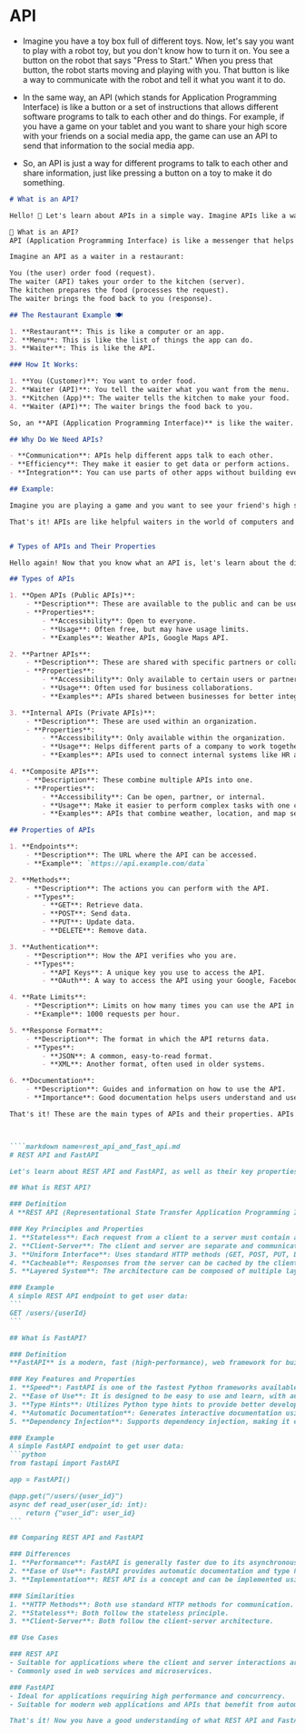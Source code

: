 # API

- Imagine you have a toy box full of different toys. Now, let's say you want to play with a robot toy, but you don't know how to turn it on. You see a button on the robot that says "Press to Start." When you press that button, the robot starts moving and playing with you. That button is like a way to communicate with the robot and tell it what you want it to do.

- In the same way, an API (which stands for Application Programming Interface) is like a button or a set of instructions that allows different software programs to talk to each other and do things. For example, if you have a game on your tablet and you want to share your high score with your friends on a social media app, the game can use an API to send that information to the social media app.

- So, an API is just a way for different programs to talk to each other and share information, just like pressing a button on a toy to make it do something.



````markdown name=what_is_api.md
# What is an API?

Hello! 👋 Let's learn about APIs in a simple way. Imagine APIs like a waiter in a restaurant:

🔹 What is an API?
API (Application Programming Interface) is like a messenger that helps two different software systems talk to each other.

Imagine an API as a waiter in a restaurant:

You (the user) order food (request).
The waiter (API) takes your order to the kitchen (server).
The kitchen prepares the food (processes the request).
The waiter brings the food back to you (response).

## The Restaurant Example 🍽️

1. **Restaurant**: This is like a computer or an app.
2. **Menu**: This is like the list of things the app can do.
3. **Waiter**: This is like the API.

### How It Works:

1. **You (Customer)**: You want to order food.
2. **Waiter (API)**: You tell the waiter what you want from the menu.
3. **Kitchen (App)**: The waiter tells the kitchen to make your food.
4. **Waiter (API)**: The waiter brings the food back to you.

So, an **API (Application Programming Interface)** is like the waiter. It takes your request, tells the app what you want, and brings back the result.

## Why Do We Need APIs?

- **Communication**: APIs help different apps talk to each other.
- **Efficiency**: They make it easier to get data or perform actions.
- **Integration**: You can use parts of other apps without building everything from scratch.

## Example:

Imagine you are playing a game and you want to see your friend's high score. The game will use an API to ask the server for your friend's score and show it to you.

That's it! APIs are like helpful waiters in the world of computers and apps. 🍔💻


# Types of APIs and Their Properties

Hello again! Now that you know what an API is, let's learn about the different types of APIs and their properties.

## Types of APIs

1. **Open APIs (Public APIs)**:
    - **Description**: These are available to the public and can be used by anyone.
    - **Properties**:
        - **Accessibility**: Open to everyone.
        - **Usage**: Often free, but may have usage limits.
        - **Examples**: Weather APIs, Google Maps API.

2. **Partner APIs**:
    - **Description**: These are shared with specific partners or collaborators.
    - **Properties**:
        - **Accessibility**: Only available to certain users or partners.
        - **Usage**: Often used for business collaborations.
        - **Examples**: APIs shared between businesses for better integration.

3. **Internal APIs (Private APIs)**:
    - **Description**: These are used within an organization.
    - **Properties**:
        - **Accessibility**: Only available within the organization.
        - **Usage**: Helps different parts of a company to work together.
        - **Examples**: APIs used to connect internal systems like HR and finance.

4. **Composite APIs**:
    - **Description**: These combine multiple APIs into one.
    - **Properties**:
        - **Accessibility**: Can be open, partner, or internal.
        - **Usage**: Make it easier to perform complex tasks with one call.
        - **Examples**: APIs that combine weather, location, and map services.

## Properties of APIs

1. **Endpoints**:
    - **Description**: The URL where the API can be accessed.
    - **Example**: `https://api.example.com/data`

2. **Methods**:
    - **Description**: The actions you can perform with the API.
    - **Types**: 
        - **GET**: Retrieve data.
        - **POST**: Send data.
        - **PUT**: Update data.
        - **DELETE**: Remove data.

3. **Authentication**:
    - **Description**: How the API verifies who you are.
    - **Types**: 
        - **API Keys**: A unique key you use to access the API.
        - **OAuth**: A way to access the API using your Google, Facebook, or other accounts.

4. **Rate Limits**:
    - **Description**: Limits on how many times you can use the API in a certain period.
    - **Example**: 1000 requests per hour.

5. **Response Format**:
    - **Description**: The format in which the API returns data.
    - **Types**: 
        - **JSON**: A common, easy-to-read format.
        - **XML**: Another format, often used in older systems.

6. **Documentation**:
    - **Description**: Guides and information on how to use the API.
    - **Importance**: Good documentation helps users understand and use the API effectively.

That's it! These are the main types of APIs and their properties. APIs can be very powerful tools for connecting different apps and services. 🚀



````markdown name=rest_api_and_fast_api.md
# REST API and FastAPI

Let's learn about REST API and FastAPI, as well as their key properties.

## What is REST API?

### Definition
A **REST API (Representational State Transfer Application Programming Interface)** is a way for different software applications to communicate with each other over the internet using HTTP requests. It's a set of rules that developers follow when creating APIs.

### Key Principles and Properties
1. **Stateless**: Each request from a client to a server must contain all the information needed to understand and process the request.
2. **Client-Server**: The client and server are separate and communicate via requests and responses.
3. **Uniform Interface**: Uses standard HTTP methods (GET, POST, PUT, DELETE) and has a predictable structure.
4. **Cacheable**: Responses from the server can be cached by the client to improve performance.
5. **Layered System**: The architecture can be composed of multiple layers, with each layer interacting only with the layer directly adjacent to it.

### Example
A simple REST API endpoint to get user data:
```
GET /users/{userId}
```

## What is FastAPI?

### Definition
**FastAPI** is a modern, fast (high-performance), web framework for building APIs with Python 3.7+ based on standard Python type hints. It is designed to be easy to use and understand, and to provide high performance.

### Key Features and Properties
1. **Speed**: FastAPI is one of the fastest Python frameworks available, thanks to its use of asynchronous programming.
2. **Ease of Use**: It is designed to be easy to use and learn, with automatic interactive API documentation.
3. **Type Hints**: Utilizes Python type hints to provide better developer experience and data validation.
4. **Automatic Documentation**: Generates interactive documentation using Swagger UI and ReDoc.
5. **Dependency Injection**: Supports dependency injection, making it easy to manage and inject dependencies into your API endpoints.

### Example
A simple FastAPI endpoint to get user data:
```python
from fastapi import FastAPI

app = FastAPI()

@app.get("/users/{user_id}")
async def read_user(user_id: int):
    return {"user_id": user_id}
```

## Comparing REST API and FastAPI

### Differences
1. **Performance**: FastAPI is generally faster due to its asynchronous nature.
2. **Ease of Use**: FastAPI provides automatic documentation and type hints, making it easier for developers.
3. **Implementation**: REST API is a concept and can be implemented using various frameworks, while FastAPI is a specific framework.

### Similarities
1. **HTTP Methods**: Both use standard HTTP methods for communication.
2. **Stateless**: Both follow the stateless principle.
3. **Client-Server**: Both follow the client-server architecture.

## Use Cases

### REST API
- Suitable for applications where the client and server interactions are well-defined and predictable.
- Commonly used in web services and microservices.

### FastAPI
- Ideal for applications requiring high performance and concurrency.
- Suitable for modern web applications and APIs that benefit from automatic documentation and type validation.

That's it! Now you have a good understanding of what REST API and FastAPI are, along with their properties and differences. 🚀
````

````